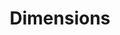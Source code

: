 ---
bigquery: https://console.cloud.google.com/bigquery?p=covid-19-dimensions-ai&page=table&d=data&t=publications
contributors: Digital Science, https://www.digital-science.com/
cost: Free for personal, non-commercial use.
description: Dimensions contains more than 100 million publications, ranging from
  articles published in scholarly journals, books and book chapters, to preprints
  and conference proceedings. All publications are contextualized with linked data
  sets, funding, publications, patents, clinical trials, and policy documents. You
  can also view associated categories, funders, institutions, and researcher profiles.
documentation: https://docs.dimensions.ai/bigquery/index.html
last_edit: 04/08/2022, 15:47:15
location: https://www.dimensions.ai/products/free/
maintained_by: Digital Science, https://www.digital-science.com/
schema_fields:
- arxiv_id
- funder_org_countries
- legal_status
- date_print
- current_assignee_countries
- external_ids
- category_icrp_cso
- jurisdiction
- metrics
- resulting_publication_ids
- editors
- granted_year
- book_series_title
- research_org_cities
- abstract
- category_hrcs_rac
- supporting_grant_ids
- publication_date
- proceedings_title
- journal
- priority_year
- language
- links
- established
- current_assignee_orgs
- funding_cny
- pages
- created_date
- category_uoa
- associated_publication_doi
- funding_aud
- research_org_state_names
- relationships
- funding_details
- granted_date
- brief_title
- book_title
- filing_status
- research_org_countries
- citations
- associated_publication_id
- email_address
- authors
- funding_amount
- funder_org
- end_date
- cited_by_ids
- altmetrics
- category_rcdc
- clinical_trial_ids
- open_access_categories_v2
- pmcid
- parent_id
- mesh_headings
- id
- investigators
- original_assignee_countries
- funding_usd
- title
- research_org_city_names
- registry
- category_sdg
- original_assignee
- research_orgs
- date_imported_gbq
- subtitles
- acknowledgements
- types
- journal_lists
- resulting_publication_doi
- year
- conditions
- gender
- doi
- family_count
- current_assignee
- eisbn
- funding_nzd
- date_modified
- cpc
- filing_date
- assignee_orgs
- funding_currency
- associated_publication_arxiv_id
- start_date
- funding_eur
- funder_orgs
- grant_number
- acronyms
- name
- repository_name
- publication_year
- source_id
- researcher_ids
- citations_count
- start_year
- acronym
- interventions
- phase
- reference_ids
- inventor_names
- embargo_date
- linkout
- original_abstract
- active_years
- expiration_date
- wikipedia_url
- funder_countries
- foa_number
- publication_ids
- pmid
- research_org_country_names
- labels
- description
- original_title
- type
- citation_string
- end_year
- funding_chf
- aliases
- date
- legal_events
- volume
- date_online
- categories
- concepts
- status
- address
- priority_date
- license
- expiration_year
- category_bra
- category_for
- repository_url
- category_hra
- family_members_ids
- repository_id
- kind
- issue
- isbn
- ipcr
- date_inserted
- funding_cad
- mesh_terms
- conference
- research_org_state_codes
- publisher
- filing_year
- associated_grant_ids
- organisation_details
- funding_gbp
- assignee_countries
- open_access_categories
- family_id
- associated_publication_pmid
- funder_org_cities
- category_hrcs_hc
- original_assignee_orgs
- date_normal
- patent_ids
- application_number
- funder_org_acronyms
- category_icrp_ct
- funder_org_state_codes
- funding_jpy
shortname: dimensions
tags:
- scholarly literature
- patents
- funding
- clinical trials
- academic profiles
terms_of_use: 'Use of both the Dimensions COVID-19 dataset and full Dimensions dataset
  are subject to the Dimensions Terms of use: https://www.dimensions.ai/policies-terms-legal '
title: Dimensions
uuid: dcff88bd-fe6b-4fdb-8159-809bf9d7bc1c
---